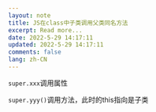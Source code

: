 ```yaml
---
layout: note
title: JS在class中子类调用父类同名方法
excerpt: Read more...
date: 2022-5-29 14:17:11
updated: 2022-5-29 14:17:11
comments: false
lang: zh-CN
---
```


`super.xxx`调用属性

`super.yyy()`调用方法，此时的this指向是子类
  